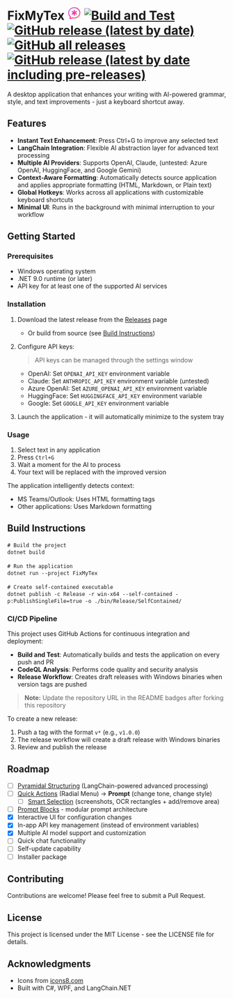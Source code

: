 # FixMyTex ![icon](FixMyTex/icons8-mutig-ai-32.png) [![Build and Test](https://github.com/0xMMA/FixMyTex/actions/workflows/build-and-test.yml/badge.svg)](https://github.com/0xMMA/FixMyTex/actions/workflows/build-and-test.yml) [![GitHub release (latest by date)](https://img.shields.io/github/v/release/0xMMA/FixMyTex)](https://github.com/0xMMA/FixMyTex/releases) [![GitHub all releases](https://img.shields.io/github/downloads/0xMMA/FixMyTex/total)](https://github.com/0xMMA/FixMyTex/releases) [![GitHub release (latest by date including pre-releases)](https://img.shields.io/github/v/release/0xMMA/FixMyTex?include_prereleases&label=pre-release)](https://github.com/0xMMA/FixMyTex/releases)

A desktop application that enhances your writing with AI-powered grammar, style, and text improvements - just a keyboard shortcut away.

## Features

- **Instant Text Enhancement**: Press Ctrl+G to improve any selected text
- **LangChain Integration**: Flexible AI abstraction layer for advanced text processing
- **Multiple AI Providers**: Supports OpenAI, Claude, (untested: Azure OpenAI, HuggingFace, and Google Gemini)
- **Context-Aware Formatting**: Automatically detects source application and applies appropriate formatting (HTML, Markdown, or Plain text)
- **Global Hotkeys**: Works across all applications with customizable keyboard shortcuts
- **Minimal UI**: Runs in the background with minimal interruption to your workflow

## Getting Started

### Prerequisites
- Windows operating system
- .NET 9.0 runtime (or later)
- API key for at least one of the supported AI services

### Installation

1. Download the latest release from the [Releases](https://github.com/0xMMA/FixMyTex/releases) page
   - Or build from source (see [Build Instructions](#build-instructions))
2. Configure API keys:
   > API keys can be managed through the settings window
   - OpenAI: Set `OPENAI_API_KEY` environment variable
   - Claude: Set `ANTHROPIC_API_KEY` environment variable
   (untested)
   - Azure OpenAI: Set `AZURE_OPENAI_API_KEY` environment variable
   - HuggingFace: Set `HUGGINGFACE_API_KEY` environment variable
   - Google: Set `GOOGLE_API_KEY` environment variable

3. Launch the application - it will automatically minimize to the system tray

### Usage

1. Select text in any application
2. Press `Ctrl+G` 
3. Wait a moment for the AI to process
4. Your text will be replaced with the improved version

The application intelligently detects context:
- MS Teams/Outlook: Uses HTML formatting tags
- Other applications: Uses Markdown formatting

## Build Instructions

```
# Build the project
dotnet build

# Run the application
dotnet run --project FixMyTex

# Create self-contained executable
dotnet publish -c Release -r win-x64 --self-contained -p:PublishSingleFile=true -o ./bin/Release/SelfContained/
```

### CI/CD Pipeline

This project uses GitHub Actions for continuous integration and deployment:

- **Build and Test**: Automatically builds and tests the application on every push and PR
- **CodeQL Analysis**: Performs code quality and security analysis
- **Release Workflow**: Creates draft releases with Windows binaries when version tags are pushed

> **Note:** Update the repository URL in the README badges after forking this repository

To create a new release:
1. Push a tag with the format `v*` (e.g., `v1.0.0`)
2. The release workflow will create a draft release with Windows binaries
3. Review and publish the release

## Roadmap

- [ ] [Pyramidal Structuring](docs/feature%20pyradmidal%20structuring.md) (LangChain-powered advanced processing)
- [ ] [Quick Actions](docs/feature%20quick%20actions.md) (Radial Menu) -> **Prompt** (change tone, change style)
  - [ ] [Smart Selection](docs/feature%20smart%20selection.md) (screenshots, OCR rectangles + add/remove area)
- [ ] [Prompt Blocks](docs/prompt%20blocks.md) - modular prompt architecture
- [X] Interactive UI for configuration changes
- [X] In-app API key management (instead of environment variables)
- [X] Multiple AI model support and customization
- [ ] Quick chat functionality
- [ ] Self-update capability
- [ ] Installer package

## Contributing

Contributions are welcome! Please feel free to submit a Pull Request.

## License

This project is licensed under the MIT License - see the LICENSE file for details.

## Acknowledgments

- Icons from [icons8.com](https://icons8.com)
- Built with C#, WPF, and LangChain.NET